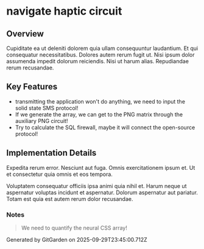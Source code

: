 # navigate haptic circuit

## Overview
Cupiditate ea ut deleniti dolorem quia ullam consequuntur laudantium. Et qui consequatur necessitatibus. Dolores autem rerum fugit ut. Nisi ipsum dolor assumenda impedit dolorum reiciendis. Nisi ut harum alias. Repudiandae rerum recusandae.

## Key Features
- transmitting the application won't do anything, we need to input the solid state SMS protocol!
- If we generate the array, we can get to the PNG matrix through the auxiliary PNG circuit!
- Try to calculate the SQL firewall, maybe it will connect the open-source protocol!

## Implementation Details
Expedita rerum error. Nesciunt aut fuga. Omnis exercitationem ipsum et. Ut et consectetur quia omnis et eos tempora.
 Voluptatem consequatur officiis ipsa animi quia nihil et. Harum neque ut aspernatur voluptas incidunt et aspernatur. Dolorum aspernatur aut pariatur. Totam est quia est autem rerum dolor recusandae.

### Notes
> We need to quantify the neural CSS array!

Generated by GitGarden on 2025-09-29T23:45:00.712Z